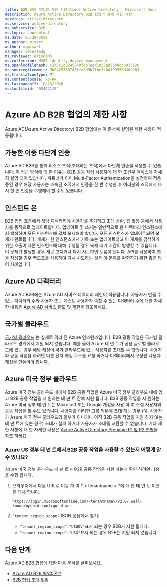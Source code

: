 ```yaml
---
title: B2B 공동 작업의 제한 사항-Azure Active Directory | Microsoft Docs
description: Azure Active Directory B2B 협업의 현재 제한 사항
services: active-directory
ms.service: active-directory
ms.subservice: B2B
ms.topic: conceptual
ms.date: 05/29/2019
ms.author: mimart
author: msmimart
manager: celestedg
ms.reviewer: elisolMS
ms.collection: M365-identity-device-management
ms.openlocfilehash: c2d7c1c0245649fdb7eed1033a953b8cc3933626
ms.sourcegitcommit: 9b8425300745ffe8d9b7fbe3c04199550d30e003
ms.translationtype: MT
ms.contentlocale: ko-KR
ms.lasthandoff: 10/23/2020
ms.locfileid: "92442119"
---
```

# <a name="limitations-of-azure-ad-b2b-collaboration"></a>Azure AD B2B 협업의 제한 사항
Azure AD(Azure Active Directory) B2B 협업에는 이 문서에 설명된 제한 사항이 적용됩니다.

## <a name="possible-double-multi-factor-authentication"></a>가능한 이중 다단계 인증
Azure AD B2B를 통해 리소스 조직(초대하는 조직)에서 다단계 인증을 적용할 수 있습니다. 이 접근 방식에 대 한 이유는 [B2B 공동 작업 사용자에 대 한 조건부 액세스](conditional-access.md)에 자세히 설명 되어 있습니다. 파트너가 이미 Multi-Factor Authentication을 설정하여 적용 중인 경우 해당 사용자는 소속된 조직에서 인증을 한 번 수행한 후 여러분의 조직에서 다시 한 번 인증을 수행해야 할 수도 있습니다.

## <a name="instant-on"></a>인스턴트 온
B2B 협업 흐름에서 해당 디렉터리에 사용자를 추가하고 초대 상환, 앱 할당 등에서 사용자를 동적으로 업데이트합니다. 업데이트 및 쓰기는 일반적으로 한 디렉터리 인스턴스에서 발생하며 모든 인스턴스에 걸쳐 복제해야 합니다. 모든 인스턴스가 업데이트되면 복제가 완료됩니다. 개체가 한 인스턴스에서 기록 또는 업데이트되고 이 개체를 검색하기 위한 호출이 다른 인스턴스에 대해 수행될 경우 복제 대기 시간이 발생할 수 있습니다. 이 문제가 발생할 경우 새로 고치거나 다시 시도하면 도움이 됩니다. API를 사용하여 앱을 작성할 경우 백오프를 사용하여 다시 시도하는 것은 이 문제를 완화하기 위한 좋은 방어 사례입니다.

## <a name="azure-ad-directories"></a>Azure AD 디렉터리
Azure AD B2B에는 Azure AD 서비스 디렉터리 제한이 적용됩니다. 사용자가 만들 수 있는 디렉터리 수와 사용자 또는 게스트 사용자가 속할 수 있는 디렉터리 수에 대한 자세한 내용은 [Azure AD 서비스 한도 및 제한](../users-groups-roles/directory-service-limits-restrictions.md)을 참조하세요.

## <a name="national-clouds"></a>국가별 클라우드
[국가별 클라우드](../develop/authentication-national-cloud.md) 는 실제로 격리 된 Azure 인스턴스입니다. B2B 공동 작업은 국가별 클라우드 경계에서 지원 되지 않습니다. 예를 들어 Azure 테 넌 트가 공용 글로벌 클라우드에 있는 경우 해당 계정이 국가 클라우드에 있는 사용자를 초대할 수 없습니다. 사용자와 공동 작업을 하려면 다른 전자 메일 주소를 요청 하거나 디렉터리에서 구성원 사용자 계정을 만들어야 합니다.

## <a name="azure-us-government-clouds"></a>Azure 미국 정부 클라우드
Azure 미국 정부 클라우드 내에서 B2B 공동 작업은 Azure 미국 정부 클라우드 내에 있고 B2B 공동 작업을 지 원하는 테 넌 트 간에 지원 됩니다. B2B 공동 작업을 지 원하는 Azure 미국 정부 테 넌 트는 Microsoft 또는 Google 계정을 사용 하 여 소셜 사용자와 공동 작업을 할 수도 있습니다. 사용자를 이러한 그룹 외부에 초대 하는 경우 (예: 사용자가 Azure 미국 정부 클라우드의 일부가 아니거나 아직 B2B 공동 작업을 지원 하지 않는 테 넌 트에 있는 경우) 초대가 실패 하거나 사용자가 초대를 교환할 수 없습니다. 기타 제한 사항에 대 한 자세한 내용은 [Azure Active Directory Premium P1 및 P2 변형](../../azure-government/compare-azure-government-global-azure.md#azure-active-directory-premium-p1-and-p2)을 참조 하세요.

### <a name="how-can-i-tell-if-b2b-collaboration-is-available-in-my-azure-us-government-tenant"></a>Azure US 정부 테 넌 트에서 B2B 공동 작업을 사용할 수 있는지 어떻게 알 수 있나요?
Azure 미국 정부 클라우드 테 넌 트가 B2B 공동 작업을 지원 하는지 확인 하려면 다음을 수행 합니다.

1. 브라우저에서 다음 URL로 이동 하 여 * &lt; tenantname &gt; *에 대 한 테 넌 트 이름을 대체 합니다.

   `https://login.microsoftonline.com/<tenantname>/v2.0/.well-known/openid-configuration`

2. `"tenant_region_scope"`JSON 응답에서 찾기:

   - `"tenant_region_scope":"USGOV”`표시 되는 경우 B2B가 지원 됩니다.
   - `"tenant_region_scope":"USG"`표시 되는 경우 B2B는 지원 되지 않습니다.

## <a name="next-steps"></a>다음 단계

Azure AD B2B 협업에 대한 다음 문서를 살펴보세요.

- [Azure AD B2B 협업이란?](what-is-b2b.md)
- [B2B 협업 초대 위임](delegate-invitations.md)